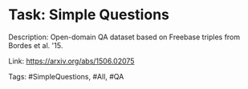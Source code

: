 Task: Simple Questions
=======================
Description: Open-domain QA dataset based on Freebase triples from Bordes et al. '15. 

Link: https://arxiv.org/abs/1506.02075

Tags: #SimpleQuestions, #All, #QA

